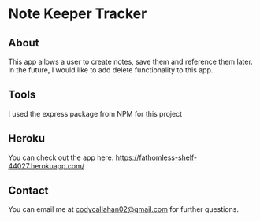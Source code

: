 # Note Keeper Tracker

## About
This app allows a user to create notes, save them and reference them later. In the future, I would like to add delete functionality to this app.

## Tools
I used the express package from NPM for this project

## Heroku
You can check out the app here: https://fathomless-shelf-44027.herokuapp.com/

## Contact
You can email me at codycallahan02@gmail.com for further questions.
